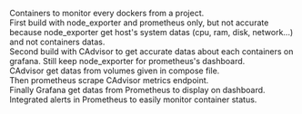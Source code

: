 Containers to monitor every dockers from a project.  
First build with node_exporter and prometheus only, but not accurate because node_exporter get host's system datas (cpu, ram, disk, network...) and not containers datas.  
Second build with CAdvisor to get accurate datas about each containers on grafana. Still keep node_exporter for prometheus's dashboard.  
CAdvisor get datas from volumes given in compose file.  
Then prometheus scrape CAdvisor metrics endpoint.  
Finally Grafana get datas from Prometheus to display on dashboard.  
Integrated alerts in Prometheus to easily monitor container status.  
